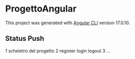 # ProgettoAngular

This project was generated with [Angular CLI](https://github.com/angular/angular-cli) version 17.0.10.

## Status Push
1 scheletro del progetto
2 register login logout
3 ...
